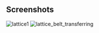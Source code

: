## Screenshots
![lattice1](https://github.com/user-attachments/assets/328a21d8-e71b-4198-9d08-a56fa13cfa6c)
![lattice_belt_transferring](https://github.com/user-attachments/assets/c2d74a0e-9542-4a60-9af7-1f96e16280cd)
